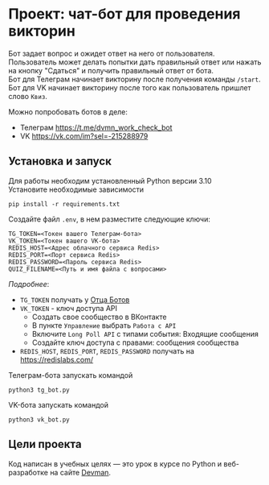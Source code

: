 # Проект: чат-бот для проведения викторин
Бот задает вопрос и ожидет ответ на него от пользователя. Пользователь может делать попытки дать правильный ответ или нажать на кнопку "Сдаться" и получить правильный ответ от бота.  
Бот для Телеграм начинает викторину после получения команды `/start`.  
Бот для VK начинает викторину после того как пользователь пришлет слово `Квиз`.


Можно попробовать ботов в деле:
* Телеграм https://t.me/dvmn_work_check_bot
* VK https://vk.com/im?sel=-215288979

## Установка и запуск
Для работы необходим установленный Python версии 3.10  
Установите необходимые зависимости
```
pip install -r requirements.txt
```
Создайте файл `.env`, в нем разместите следующие ключи:
```
TG_TOKEN=<Токен вашего Телеграм-бота>
VK_TOKEN=<Токен вашего VK-бота>
REDIS_HOST=<Адрес облачного сервиса Redis>
REDIS_PORT=<Порт сервиса Redis>
REDIS_PASSWORD=<Пароль сервиса Redis>
QUIZ_FILENAME=<Путь и имя файла с вопросами>
```

*Подробнее*:  
* `TG_TOKEN` получать у [Отца Ботов](https://t.me/BotFather)
* `VK_TOKEN` - ключ доступа API
    - Создать свое сообщество в ВКонтакте
    - В пункте `Управление` выбрать `Работа с API`
    - Включите `Long Poll API` с типами события: Входящие сообщения
    - Создайте ключ доступа с правами: сообщения сообщества   
* `REDIS_HOST`, `REDIS_PORT`, `REDIS_PASSWORD` получать на https://redislabs.com/

Телеграм-бота запускать командой
```
python3 tg_bot.py
```
VK-бота запускать командой
```
python3 vk_bot.py
```

## Цели проекта

Код написан в учебных целях — это урок в курсе по Python и веб-разработке на сайте [Devman](https://dvmn.org).
